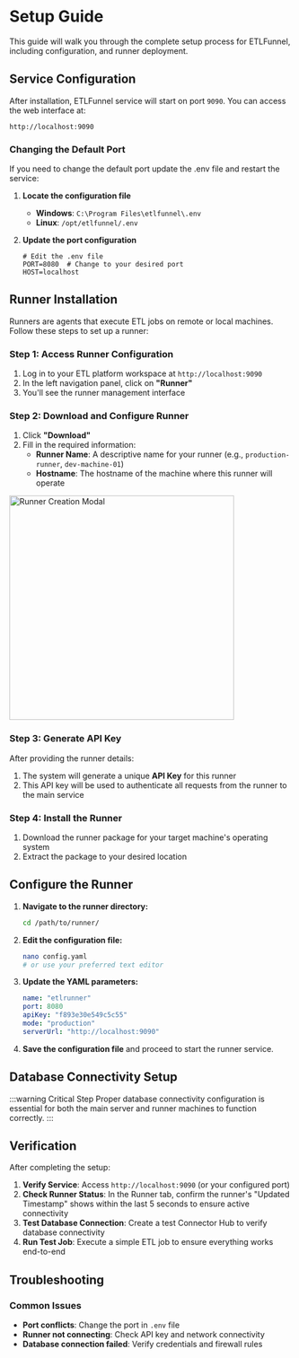 # Setup Guide

This guide will walk you through the complete setup process for ETLFunnel, including configuration, and runner deployment.

## Service Configuration

After installation, ETLFunnel service will start on port `9090`. You can access the web interface at:

```
http://localhost:9090
```

### Changing the Default Port

If you need to change the default port update the .env file and restart the service:

1. **Locate the configuration file**
   - **Windows**: `C:\Program Files\etlfunnel\.env`
   - **Linux**: `/opt/etlfunnel/.env`

2. **Update the port configuration**
   ```env
   # Edit the .env file
   PORT=8080  # Change to your desired port
   HOST=localhost
   ```

## Runner Installation

Runners are agents that execute ETL jobs on remote or local machines. Follow these steps to set up a runner:

### Step 1: Access Runner Configuration

1. Log in to your ETL platform workspace at `http://localhost:9090`
2. In the left navigation panel, click on **"Runner"**
3. You'll see the runner management interface

### Step 2: Download and Configure Runner

1. Click **"Download"**
2. Fill in the required information:
   - **Runner Name**: A descriptive name for your runner (e.g., `production-runner`, `dev-machine-01`)
   - **Hostname**: The hostname of the machine where this runner will operate

<img src="/img/page_setup_guide/runner_download.png" alt="Runner Creation Modal" width="400" />

### Step 3: Generate API Key

After providing the runner details:

1. The system will generate a unique **API Key** for this runner
2. This API key will be used to authenticate all requests from the runner to the main service


### Step 4: Install the Runner

1. Download the runner package for your target machine's operating system
2. Extract the package to your desired location

## Configure the Runner
1. **Navigate to the runner directory:**
   ```bash
   cd /path/to/runner/
   ```

2. **Edit the configuration file:**
   ```bash
   nano config.yaml
   # or use your preferred text editor
   ```

3. **Update the YAML parameters:**
   ```yaml
   name: "etlrunner"
   port: 8080
   apiKey: "f893e30e549c5c55"
   mode: "production"
   serverUrl: "http://localhost:9090"
   ```

4. **Save the configuration file** and proceed to start the runner service.

## Database Connectivity Setup

:::warning Critical Step
Proper database connectivity configuration is essential for both the main server and runner machines to function correctly.
:::

## Verification

After completing the setup:

1. **Verify Service**: Access `http://localhost:9090` (or your configured port)
2. **Check Runner Status**: In the Runner tab, confirm the runner's "Updated Timestamp" shows within the last 5 seconds to ensure active connectivity
3. **Test Database Connection**: Create a test Connector Hub to verify database connectivity
4. **Run Test Job**: Execute a simple ETL job to ensure everything works end-to-end

## Troubleshooting

### Common Issues

- **Port conflicts**: Change the port in `.env` file
- **Runner not connecting**: Check API key and network connectivity
- **Database connection failed**: Verify credentials and firewall rules